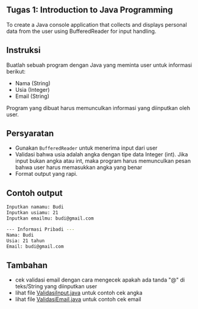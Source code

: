 ## Tugas 1: Introduction to Java Programming
To create a Java console application that collects and displays personal data from the user using BufferedReader for input handling.

## Instruksi
Buatlah sebuah program dengan Java yang meminta user untuk informasi berikut:
- Nama (String)
- Usia (Integer)
- Email (String)

Program yang dibuat harus memunculkan informasi yang diinputkan oleh user.

## Persyaratan
- Gunakan `BufferedReader` untuk menerima input dari user
- Validasi bahwa usia adalah angka dengan tipe data Integer (int). Jika input bukan angka atau int, maka program harus memunculkan pesan bahwa user harus memasukkan angka yang benar
- Format output yang rapi.

## Contoh output
```bash
Inputkan namamu: Budi
Inputkan usiamu: 21
Inputkan emailmu: budi@gmail.com

--- Informasi Pribadi ---
Nama: Budi
Usia: 21 tahun
Email: budi@gmail.com 
```

## Tambahan
- cek validasi email dengan cara mengecek apakah ada tanda "@" di teks/String yang diinputkan user
- lihat file [ValidasiInput.java](ValidasiInput.java) untuk contoh cek angka
- lihat file [ValidasiEmail.java](ValidasiEmail.java) untuk contoh cek email